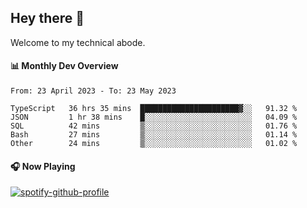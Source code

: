 ## Hey there 👋

Welcome to my technical abode.

#### 📊 Monthly Dev Overview
<!--START_SECTION:waka-->

```text
From: 23 April 2023 - To: 23 May 2023

TypeScript   36 hrs 35 mins  ██████████████████████▓░░   91.32 %
JSON         1 hr 38 mins    █░░░░░░░░░░░░░░░░░░░░░░░░   04.09 %
SQL          42 mins         ▒░░░░░░░░░░░░░░░░░░░░░░░░   01.76 %
Bash         27 mins         ▒░░░░░░░░░░░░░░░░░░░░░░░░   01.14 %
Other        24 mins         ▒░░░░░░░░░░░░░░░░░░░░░░░░   01.02 %
```

<!--END_SECTION:waka-->

#### 🎧 Now Playing

[![spotify-github-profile](https://spotify-github-profile.vercel.app/api/view?uid=james2mid&cover_image=true&theme=natemoo-re)](https://open.spotify.com/user/james2mid?si=2b3baf2b09cb499e)
